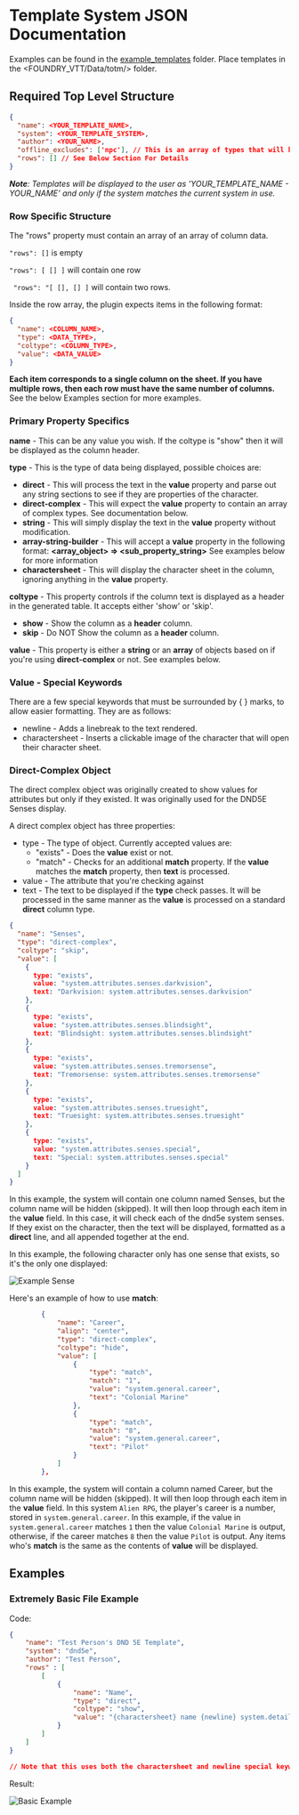 # Template System JSON Documentation

Examples can be found in the [example_templates](https://github.com/EddieDover/Theater-of-the-Mind/example_templates) folder.
Place templates in the <FOUNDRY_VTT/Data/totm/> folder.

## Required Top Level Structure

```json
{
  "name": <YOUR_TEMPLATE_NAME>,
  "system": <YOUR_TEMPLATE_SYSTEM>,
  "author": <YOUR_NAME>,
  "offline_excludes": ['npc'], // This is an array of types that will be ignored when displaying offline players
  "rows": [] // See Below Section For Details
}
```

***Note**: Templates will be displayed to the user as 'YOUR_TEMPLATE_NAME - YOUR_NAME' and only if the system matches the current system in use.*

### Row Specific Structure

The "rows" property must contain an array of an array of column data.

``` "rows": [] ``` is empty

``` "rows": [ [] ] ``` will contain one row

``` "rows": "[ [], [] ]``` will contain two rows.

Inside the row array, the plugin expects items in the following format:
```json
{
  "name": <COLUMN_NAME>,
  "type": <DATA_TYPE>,
  "coltype": <COLUMN_TYPE>,
  "value": <DATA_VALUE>
}
```

__Each item corresponds to a single column on the sheet. If you have multiple rows, then each row must have the same number of columns.__ See the below Examples section for more examples.

### Primary Property Specifics

**name** - This can be any value you wish. If the coltype is "show" then it will be displayed as the column header.

**type** - This is the type of data being displayed, possible choices are:
  * **direct** - This will process the text in the **value** property and parse out any string sections to see if they are properties of the character.
  * **direct-complex** - This will expect the **value** property to contain an array of complex types. See documentation below.
  * **string** - This will simply display the text in the **value** property without modification.
  * **array-string-builder** - This will accept a **value** property in the following format: **<array_object> => <sub_property_string>** See examples below for more information
  * **charactersheet** - This will display the character sheet in the column, ignoring anything in the **value** property.

**coltype** - This property controls if the column text is displayed as a header in the generated table. It accepts either 'show' or 'skip'.
  * **show** - Show the column as a **header** column.
  * **skip** - Do NOT Show the column as a **header** column.

**value** - This property is either a **string** or an **array** of objects based on if you're using **direct-complex** or not. See examples below.

### Value - Special Keywords

There are a few special keywords that must be surrounded by { } marks, to allow easier formatting. They are as follows:

  * newline - Adds a linebreak to the text rendered.
  * charactersheet - Inserts a clickable image of the character that will open their character sheet.

### Direct-Complex Object

The direct complex object was originally created to show values for attributes but only if they existed. It was originally used for the DND5E Senses display.

A direct complex object has three properties:
* type - The type of object. Currently accepted values are:
    - "exists" - Does the **value** exist or not.
    - "match" - Checks for an additional **match** property. If the **value** matches the **match** property, then **text** is processed.
* value - The attribute that you're checking against
* text - The text to be displayed if the **type** check passes. It will be processed in the same manner as the **value** is processed on a standard **direct** column type.

```json
{
  "name": "Senses",
  "type": "direct-complex",
  "coltype": "skip",
  "value": [
    {
      type: "exists",
      value: "system.attributes.senses.darkvision",
      text: "Darkvision: system.attributes.senses.darkvision"
    },
    {
      type: "exists",
      value: "system.attributes.senses.blindsight",
      text: "Blindsight: system.attributes.senses.blindsight"
    },
    {
      type: "exists",
      value: "system.attributes.senses.tremorsense",
      text: "Tremorsense: system.attributes.senses.tremorsense"
    },
    {
      type: "exists",
      value: "system.attributes.senses.truesight",
      text: "Truesight: system.attributes.senses.truesight"
    },
    {
      type: "exists",
      value: "system.attributes.senses.special",
      text: "Special: system.attributes.senses.special"
    }
  ]
}
```

In this example, the system will contain one column named Senses, but the column name will be hidden (skipped). It will then loop through each item in the **value** field. In this case, it will check each of the dnd5e system senses. If they exist on the character, then the text will be displayed, formatted as a **direct** line, and all appended together at the end.

In this example, the following character only has one sense that exists, so it's the only one displayed:

![Example Sense](doc_images/senses1.png)


Here's an example of how to use **match**:
```json
		{
		 	"name": "Career",
			"align": "center",
			"type": "direct-complex",
			"coltype": "hide",
			"value": [
				{
					"type": "match",
					"match": "1",
					"value": "system.general.career",
					"text": "Colonial Marine"
				},
				{
					"type": "match",
					"match": "8",
					"value": "system.general.career",
					"text": "Pilot"
				}
			]
		},
```

In this example, the system will contain a column named Career, but the column name will be hidden (skipped). It will then loop through each item in the **value** field. In this system `Alien RPG`, the player's career is a number, stored in `system.general.career`. In this example, if the value in `system.general.career` matches `1` then the value `Colonial Marine` is output, otherwise, if the career matches `8` then the value `Pilot` is output. Any items who's **match** is the same as the contents of **value** will be displayed.


## Examples

### Extremely Basic File Example
Code:
```json
{
    "name": "Test Person's DND 5E Template",
    "system": "dnd5e",
    "author": "Test Person",
    "rows" : [
        [
            {
                "name": "Name",
                "type": "direct",
                "coltype": "show",
                "value": "{charactersheet} name {newline} system.details.race"
            }
        ]
    ]
}

// Note that this uses both the charactersheet and newline special keywords.
```
Result:

![Basic Example](doc_images/ex1.png)
